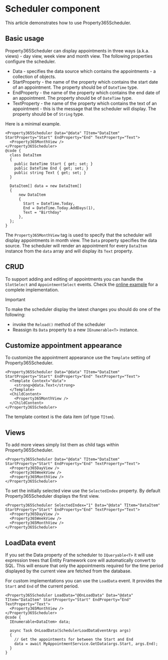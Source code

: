 # Scheduler component
This article demonstrates how to use Property365Scheduler.

## Basic usage
Property365Scheduler can display appointments in three ways (a.k.a. views) - day view, week view and month view.
The following properties configure the scheduler.
- Data - specifies the data source which contains the appointments - a collection of objects.
- StartProperty - the name of the property which contains the start date of an appointment. The property should be of `DateTime` type.
- EndProperty - the name of the property which contains the end date of an appointment. The property should be of `DateTime` type.
- TextProperty - the name of the property which contains the text of an appointment - this is the message that the scheduler will display. The property should be of `String` type.

Here is a minimal example.
```
<Property365Scheduler Data="@data" TItem="DataItem" StartProperty="Start" EndProperty="End" TextProperty="Text">
  <Property365MonthView />
</Property365Scheduler>
@code {
  class DataItem
  {
    public DateTime Start { get; set; }
    public DateTime End { get; set; }
    public string Text { get; set; }
  }

  DataItem[] data = new DataItem[]
  {
      new DataItem
      {
        Start = DateTime.Today,
        End = DateTime.Today.AddDays(1),
        Text = "Birthday"
      },
  };
}
```
The `Property365MonthView` tag is used to specify that the scheduler will display appointments in month view. The `Data` property specifies the data source. The scheduler will render an appointment for every `DataItem` instance from the `data` array and will display its `Text` property.

## CRUD
To support adding and editing of appointments you can handle the `SlotSelect` and `AppointmentSelect` events.
Check the [online example](/scheduler) for a complete implementation.

> [!IMPORTANT] 
> To make the scheduler display the latest changes you should do one of the following:
> - invoke the `Reload()` method of the scheduler
> - Reassign its `Data` property to a new `IEnumerable<T>` instance.

## Customize appointment appearance

To customize the appointment appearance use the `Template` setting of Property365Scheduler.
```
<Property365Scheduler Data="@data" TItem="DataItem" StartProperty="Start" EndProperty="End" TextProperty="Text">
  <Template Context="data">
    <strong>@data.Text</strong>
  </Template>
  <ChildContent>
    <Property365MonthView />
  </ChildContent>
</Property365Scheduler>
```
The template context is the data item (of type `TItem`).
## Views
To add more views simply list them as child tags within Property365Scheduler.
```
<Property365Scheduler Data="@data" TItem="DataItem" StartProperty="Start" EndProperty="End" TextProperty="Text">
  <Property365DayView />
  <Property365WeekView />
  <Property365MonthView />
</Property365Scheduler>
```
To set the initially selected view use the `SelectedIndex` property. By default Property365Scheduler displays the first view.
```
<Property365Scheduler SelectedIndex="1" Data="@data" TItem="DataItem" StartProperty="Start" EndProperty="End" TextProperty="Text">
  <Property365DayView />
  <Property365WeekView />
  <Property365MonthView />
</Property365Scheduler>
```
## LoadData event
If you set the Data property of the scheduler to `IQueryable<T>` it will use expression trees that
Entity Framework core will automatically convert to SQL. This will ensure that only the appointments
required for the time period displayed by the current view are fetched from the database.

For custom implementations you can use the `LoadData` event. It provides the `Start` and `End` of the current period.
```
<Property365Scheduler LoadData="@OnLoadData" Data="@data" TItem="DataItem" StartProperty="Start" EndProperty="End" TextProperty="Text">
  <Property365MonthView />
</Property365Scheduler>
@code {
  IEnumerable<DataItem> data;

  async Task OnLoadData(SchedulerLoadDataEventArgs args)
  {
    // Get the appointments for between the Start and End
    data = await MyAppointmentService.GetData(args.Start, args.End);
  }
}
```